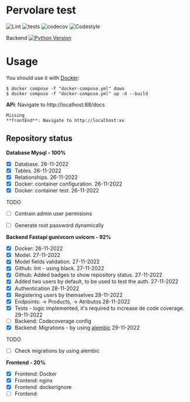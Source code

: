 # Pervolare test
![Lint](https://github.com/selobu/testpervolare/actions/workflows/black.yml/badge.svg)
![tests](https://github.com/selobu/testpervolare/actions/workflows/test.yml/badge.svg)
![codecov](https://codecov.io/gh/selobu/testpervolare/branch/master/graph/badge.svg)
![Codestyle](https://img.shields.io/badge/code%20style-black-000000.svg)

Backend [![Python Version](https://img.shields.io/badge/python-3.8%20%7C%203.9%20%7C%203.10-blue)](https://www.python.org/downloads/release/python-390/)

Usage
======

You should use it with [Docker](https://www.docker.com/):

    $ docker compose -f "docker-compose.yml" down 
    $ docker compose -f "docker-compose.yml" up -d --build

**APi**: Navigate to http://localhost:88/docs

    Missing
    **frontEnd**: Navigate to http://localhost:xx

Repository status
-----------------

**Database Mysql - 100%**

* [x] Database. 26-11-2022
* [x] Tables. 26-11-2022
* [x] Relationships. 26-11-2022
* [x] Docker: container configuration. 26-11-2022
* [x] Docker: container test. 26-11-2022

TODO
* [ ] Contrain admin user permisions
* [ ] Generate root password dynamically
  

**Backend Fastapi gunivcorn uvicorn - 92%**

* [x] Docker: 26-11-2022
* [x] Model. 27-11-2022
* [x] Model fields validation. 27-11-2022
* [x] Github: lint - using black.  27-11-2022
* [x] Github: Added badges to show repository status.  27-11-2022 
* [x] Added two users by default, to be used to test the auth. 27-11-2022
* [x] Authentication 28-11-2022 
* [x] Registering users by themselves 28-11-2022 
* [X] Endpoints: -> Products, -> Atributos 28-11-2022 
* [x] Tests - logic implemented, it's required to increase de code coverage. 29-11-2022 
* [ ] Backend: Codecoverage config
* [x] Backend: Migrations - by using [alembic](https://alembic.sqlalchemy.org/en/latest/) 29-11-2022

TODO

* [ ] Check migrations by using alembic

**Frontend - 20%**

* [x] Frontend: Docker
* [x] Frontend: nginx
* [x] Frontend: dockerignore
* [ ] Frontend:
